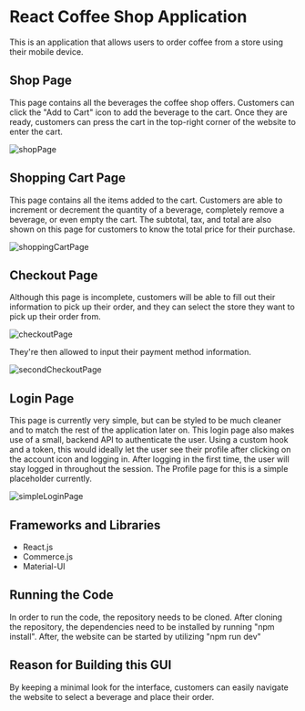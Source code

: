 # React Coffee Shop Application

This is an application that allows users to order coffee from a store using their mobile device.

## Shop Page
This page contains all the beverages the coffee shop offers. Customers can click the "Add to Cart" icon to add the beverage to the cart. Once they are ready, customers can press the cart in the top-right corner of the website to enter the cart.

![shopPage](https://user-images.githubusercontent.com/41026156/142336383-2bbee540-ceff-4702-b00a-bfded6e198f3.png)

## Shopping Cart Page
This page contains all the items added to the cart. Customers are able to increment or decrement the quantity of a beverage, completely remove a beverage, or even empty the cart. The subtotal, tax, and total are also shown on this page for customers to know the total price for their purchase.

![shoppingCartPage](https://user-images.githubusercontent.com/41026156/142336772-1b8e9a6c-e0f0-487b-a2a1-8e5eba6e0c2e.png)

## Checkout Page
Although this page is incomplete, customers will be able to fill out their information to pick up their order, and they can select the store they want to pick up their order from. 

![checkoutPage](https://user-images.githubusercontent.com/41026156/142336879-dcd18fda-0fe9-4d2d-b4e8-2c445a7aaca2.png)

They're then allowed to input their payment method information.

![secondCheckoutPage](https://user-images.githubusercontent.com/72165627/144455287-75c300e2-73bb-4279-ba2c-a9a4b351e7d7.png)

## Login Page
This page is currently very simple, but can be styled to be much cleaner and to match the rest of the application later on. This login page also makes use of a small, backend API to authenticate the user. Using a custom hook and a token, this would ideally let the user see their profile after clicking on the account icon and logging in. After logging in the first time, the user will stay logged in throughout the session.  The Profile page for this is a simple placeholder currently.

![simpleLoginPage](https://user-images.githubusercontent.com/72165627/144456208-f0015a06-7a8a-4ccf-8f44-897b8bd721ce.png)


## Frameworks and Libraries
- React.js
- Commerce.js
- Material-UI

## Running the Code
In order to run the code, the repository needs to be cloned. After cloning the repository, the dependencies need to be installed by running "npm install". After, the website can be started by utilizing "npm run dev"

## Reason for Building this GUI
By keeping a minimal look for the interface, customers can easily navigate the website to select a beverage and place their order. 